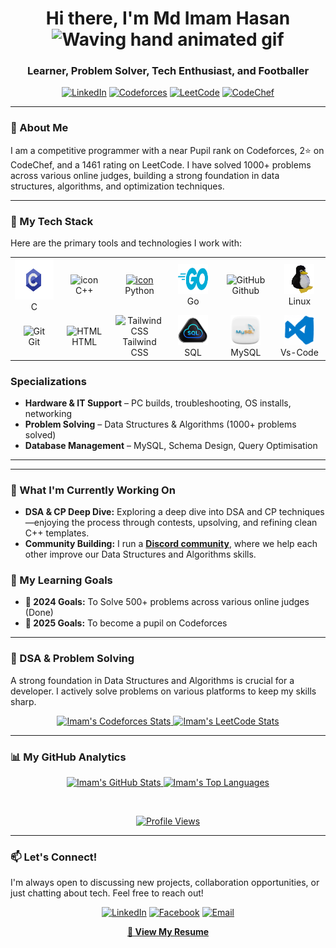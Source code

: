 
<div align="center">
  
  <h1>
    Hi there, I'm Md Imam Hasan
    <img src="https://raw.githubusercontent.com/nixin72/nixin72/master/wave.gif" alt="Waving hand animated gif" width="45" height="45" />
  </h1>
  
  <h3>Learner, Problem Solver, Tech Enthusiast, and Footballer</h3>
  
  <p>
    <a href="https://www.linkedin.com/in/imam346/"><img alt="LinkedIn" src="https://img.shields.io/badge/LinkedIn-0A66C2?style=for-the-badge&logo=linkedin&logoColor=white"></a>
    <a href="https://codeforces.com/profile/Imam346"><img alt="Codeforces" src="https://img.shields.io/badge/Codeforces-305167?style=for-the-badge&logo=codeforces&logoColor=black"></a>
    <a href="https://leetcode.com/Imam346/"><img alt="LeetCode" src="https://img.shields.io/badge/LeetCode-FFA116?style=for-the-badge&logo=leetcode&logoColor=black"></a>
    <a href="https://www.codechef.com/users/imam346"><img alt="CodeChef" src="https://img.shields.io/badge/CodeChef-5B4638?style=for-the-badge&logo=codechef&logoColor=white"></a>
  </p>

</div>

---

### 🤔 About Me
I am a competitive programmer with a near Pupil rank on Codeforces, 2⭐ on CodeChef, and a 1461 rating on LeetCode. I have solved 1000+ problems across various online judges, building a strong foundation in data structures, algorithms, and optimization techniques.

---

### 🚀 My Tech Stack

Here are the primary tools and technologies I work with:
<table align="center">
  <tr>
    <td align="center" width="96">
        <img src="https://github.com/Imam346/Imam346/blob/main/img/c-gif-logo.gif" width="65" height="65" />
      <br>C
    </td>
    <td align="center" width="96">
        <img src="https://techstack-generator.vercel.app/cpp-icon.svg" alt="icon" width="65" height="65" />
      <br>C++
    </td>
    <td align="center" width="96">
      <a href="#macropower-tech">
        <img src="https://techstack-generator.vercel.app/python-icon.svg" alt="icon" width="65" height="65" />
      </a>
      <br>Python
    </td>
    <td align="center" width="96">
      <img src="https://github.com/Imam346/Imam346/blob/main/img/go-img.png" width="48" height="48" alt="jquery" />
      <br>Go
    </td>
    <td align="center" width="96">
        <img src="https://techstack-generator.vercel.app/github-icon.svg" width="65" height="65" alt="GitHub" />
      <br>Github
    </td>
    <td align="center" width="96">
      <img src="https://github.com/Imam346/Imam346/blob/main/img/linux-tux.gif" width="48" height="48" alt="jquery" />
      <br>Linux
    </td>
    
  </tr>
  <tr>
    <td align="center" width="96">
        <img src="https://skillicons.dev/icons?i=git" width="48" height="48" alt="Git" />
      <br>Git
    </td>
    <td align="center"  width="96">
        <img src="https://skillicons.dev/icons?i=html" width="48" height="48" alt="HTML" />
      <br>HTML
    </td>
    <td align="center" width="96">
      <img src="https://skillicons.dev/icons?i=tailwind" width="48" height="48" alt="Tailwind CSS" />
      <br>Tailwind CSS
    </td>
    </td>
        <td align="center" width="96">
        <img src="https://github.com/Imam346/Imam346/blob/main/img/sql.gif" width="48" height="48" alt="jquery" />
      <br>SQL
    <td align="center" width="96">
        <img src="https://github.com/Imam346/Imam346/blob/main/img/mysql.webp" width="48" height="48" alt="jquery" />
      <br>MySQL
    </td>
        <td align="center" width="96">
        <img src="https://github.com/Imam346/Imam346/blob/main/img/vs-code.gif" width="48" height="48" alt="jquery" />
      <br>Vs-Code
    </td>
  </tr>
</table>


### **Specializations**
- **Hardware & IT Support** – PC builds, troubleshooting, OS installs, networking
- **Problem Solving** – Data Structures & Algorithms (1000+ problems solved)
- **Database Management** – MySQL, Schema Design, Query Optimisation

---

---

### 🔭 What I'm Currently Working On
-   **DSA & CP Deep Dive:** Exploring a deep dive into DSA and CP techniques—enjoying the process through contests, upsolving, and refining clean C++ templates.
-   **Community Building:** I run a **[Discord community](https://discord.gg/dBQJrtQJHs)**, where we help each other improve our Data Structures and Algorithms skills.

### 🌱 My Learning Goals
- **🥅 2024 Goals:** To Solve 500+ problems across various online judges (Done)
- **🥅 2025 Goals:** To become a pupil on Codeforces
---

### 🎯 DSA & Problem Solving

A strong foundation in Data Structures and Algorithms is crucial for a developer. I actively solve problems on various platforms to keep my skills sharp.
<p align="center">
  <a href="https://codeforces.com/profile/Imam346" target="_blank">
    <img src="https://codeforces-readme-stats.vercel.app/api/card?username=Imam346&theme=dark" alt="Imam's Codeforces Stats" width="400"/>
  </a>
  <a href="https://leetcode.com/u/Imam346/" target="_blank">
    <img src="https://leetcard.jacoblin.cool/Imam346?theme=dark&font=Noto%20Sans&ext=activity" alt="Imam's LeetCode Stats" width="400"/>
  </a>
</p>

---

### 📊 My GitHub Analytics
<p align="center">
  <a href="https://github.com/Imam346">
    <img alt="Imam's GitHub Stats" src="https://github-readme-stats.vercel.app/api?username=Imam346&show_icons=true&theme=tokyonight&icon_color=79ff97&hide_border=true&count_private=true" />
  </a>
  <a href="https://github.com/Imam346/">
    <img alt="Imam's Top Languages" src="https://github-readme-stats.vercel.app/api/top-langs/?username=Imam346&layout=compact&theme=tokyonight&langs_count=8&hide_border=true" />
  </a>
</p>
<p align="center">
  <a href="https://github.com/Imam346/">
    <img alt="" src="https://github-readme-streak-stats.herokuapp.com/?user=Imam346&theme=tokyonight&hide_border=true" />
  </a>
</p>

<p align="center">
  <a href="https://github.com/Imam346">
    <img alt="Profile Views" src="https://komarev.com/ghpvc/?username=Imam346&label=PROFILE+VIEWS&color=blueviolet&style=flat-square" />
  </a>
</p>

---

### 📫 Let's Connect!

I'm always open to discussing new projects, collaboration opportunities, or just chatting about tech. Feel free to reach out!

<div align="center">
  <p>
    <a href="https://www.linkedin.com/in/imam346/" target="_blank"><img alt="LinkedIn" src="https://img.shields.io/badge/LinkedIn-imam346-0A66C2?style=for-the-badge&logo=linkedin"></a>
    <a href="https://www.facebook.com/imamhasan369" target="_blank"><img alt="Facebook" src="https://img.shields.io/badge/Facebook-imamhasan369-1877F2?style=for-the-badge&logo=facebook&logoColor=white"></a>
    <a href="mailto:info.imamhasan346@gmail.com"><img alt="Email" src="https://img.shields.io/badge/Email-info.imamhasan346@gmail.com-D14836?style=for-the-badge&logo=gmail"></a>
  </p>

  
  **[📄 View My Resume](https://drive.google.com/file/d/1zQ15paPDC2_LphhLJAHMgXrgl1_dkqId/view)** 

  
</div>
